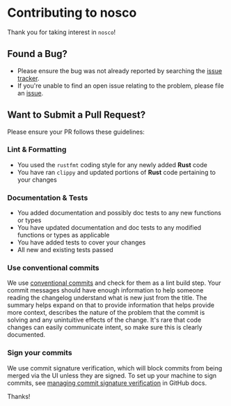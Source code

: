 # Contributing to nosco

Thank you for taking interest in `nosco`!

## Found a Bug?

* Please ensure the bug was not already reported by searching the [issue tracker](https://github.com/jamesmth/nosco/issues).
* If you're unable to find an open issue relating to the problem, please file an [issue](https://github.com/jamesmth/nosco/issues/new).

## Want to Submit a Pull Request?

Please ensure your PR follows these guidelines:

### Lint & Formatting

* You used the `rustfmt` coding style for any newly added **Rust** code
* You have ran `clippy` and updated portions of **Rust** code pertaining to your changes

### Documentation & Tests

* You added documentation and possibly doc tests to any new functions or types
* You have updated documentation and doc tests to any modified functions or types as applicable
* You have added tests to cover your changes
* All new and existing tests passed

### Use conventional commits

We use [conventional commits](https://www.conventionalcommits.org/en/v1.0.0/) and check for them as
a lint build step. Your commit messages should have enough information to help someone reading the
changelog understand what is new just from the title. The summary helps expand on that to provide
information that helps provide more context, describes the nature of the problem that the commit is
solving and any unintuitive effects of the change. It's rare that code changes can easily
communicate intent, so make sure this is clearly documented.

### Sign your commits

We use commit signature verification, which will block commits from being merged via the UI unless
they are signed. To set up your machine to sign commits, see [managing commit signature
verification](https://docs.github.com/en/authentication/managing-commit-signature-verification/about-commit-signature-verification)
in GitHub docs.

Thanks!
